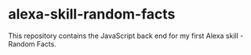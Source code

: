# alexa-skill-random-facts
This repository contains the JavaScript back end for my first Alexa skill - Random Facts.

